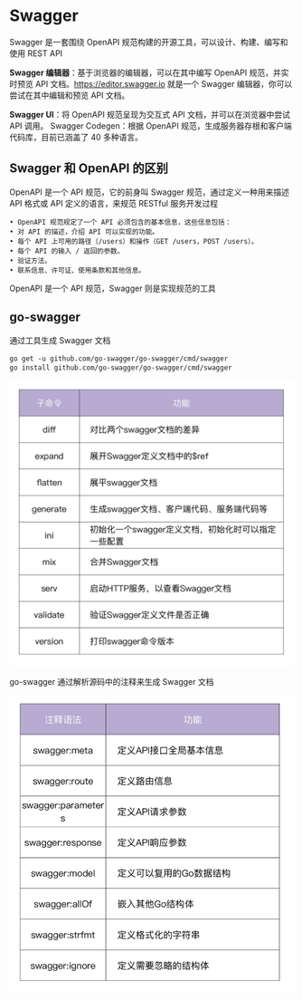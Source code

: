 # Swagger

Swagger 是一套围绕 OpenAPI 规范构建的开源工具，可以设计、构建、编写和使用 REST API&#x20;

**Swagger 编辑器**：基于浏览器的编辑器，可以在其中编写 OpenAPI 规范，并实时预览 API 文档。https://editor.swagger.io 就是一个 Swagger 编辑器，你可以尝试在其中编辑和预览 API 文档。&#x20;

**Swagger UI**：将 OpenAPI 规范呈现为交互式 API 文档，并可以在浏览器中尝试 API 调用。 Swagger Codegen：根据 OpenAPI 规范，生成服务器存根和客户端代码库，目前已涵盖了 40 多种语言。

## Swagger 和 OpenAPI 的区别

OpenAPI 是一个 API 规范，它的前身叫 Swagger 规范，通过定义一种用来描述 API 格式或 API 定义的语言，来规范 RESTful 服务开发过程

```
• OpenAPI 规范规定了一个 API 必须包含的基本信息，这些信息包括：
• 对 API 的描述，介绍 API 可以实现的功能。
• 每个 API 上可用的路径（/users）和操作（GET /users，POST /users）。
• 每个 API 的输入 / 返回的参数。
• 验证方法。
• 联系信息、许可证、使用条款和其他信息。
```

OpenAPI 是一个 API 规范，Swagger 则是实现规范的工具

## go-swagger

通过工具生成 Swagger 文档&#x20;

```shell
go get -u github.com/go-swagger/go-swagger/cmd/swagger 
go install github.com/go-swagger/go-swagger/cmd/swagger
```

![](<../../../.gitbook/assets/image (5).png>)

go-swagger 通过解析源码中的注释来生成 Swagger 文档

![](<../../../.gitbook/assets/image (14).png>)





